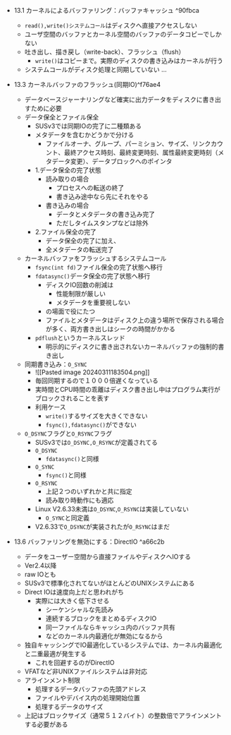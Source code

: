 - 13.1 カーネルによるバッファリング：バッファキャッシュ ^90fbca
	- `read(),write()システムコール`はディスクへ直接アクセスしない
	- ユーザ空間のバッファとカーネル空間のバッファのデータコピーでしかない
	- 吐き出し、描き戻し（write-back）、フラッシュ（flush）
		- `write()`はコピーまで。実際のディスクの書き込みはカーネルが行う
	- システムコールがディスク処理と同期していない
...

- 13.3 カーネルバッファのフラッシュ(同期IO)^f76ae4
	- データベースジャーナリングなど確実に出力データをディスクに書き出すために必要
	- データ保全とファイル保全
		- SUSv3では同期IOの完了に二種類ある
		- メタデータを含むかどうかで分ける
			- ファイルオーナ、グループ、パーミション、サイズ、リンクカウント、最終アクセス時刻、最終変更時刻、属性最終変更時刻（メタデータ変更）、データブロックへのポインタ
		- 1.データ保全の完了状態
			- 読み取りの場合
				- プロセスへの転送の終了
				- 書き込み途中なら先にそれをやる
			- 書き込みの場合
				- データとメタデータの書き込み完了
				- ただしタイムスタンプなどは除外
		- 2.ファイル保全の完了
			- データ保全の完了に加え、
			- 全メタデータの転送完了
	- カーネルバッファをフラッシュするシステムコール
		- `fsync(int fd)`ファイル保全の完了状態へ移行
		- `fdatasync()`データ保全の完了状態へ移行
			- ディスクIO回数の削減は
				- 性能制限が厳しい
				- メタデータを重要視しない
			- の場面で役にたつ 
			- ファイルとメタデータはディスク上の違う場所で保存される場合が多く、両方書き出しはシークの時間がかかる
		- `pdflush`というカーネルスレッド
			- 明示的にディスクに書き出されないカーネルバッファの強制的書き出し
	- 同期書き込み：`O_SYNC`
		- ![[Pasted image 20240311183504.png]]
		- 毎回同期するので１０００倍遅くなっている
		- 実時間とCPU時間の乖離はディスク書き出し中はプログラム実行がブロックされることを表す
		- 利用ケース
			- `write()`するサイズを大きくできない
			- `fsync(),fdatasync()`ができない
	- `O_DSYNC`フラグと`O_RSYNC`フラグ
		- SUSv3では`O_DSYNC,O_RSYNC`が定義されてる
		- `O_DSYNC`
			- `fdatasync()`と同様
		- `O_SYNC`
			- `fsync()`と同様
		- `O_RSYNC`
			- 上記２つのいずれかと共に指定
			- 読み取り時動作にも適応
		- Linux V2.6.33未満は`O_DSYNC`,`O_RSYNC`は実装していない
			- `O_SYNC`と同定義
		- V2.6.33で`O_DSYNC`が実装されたが`O_RSYNC`はまだ


- 13.6 バッファリングを無効にする：DirectIO ^a66c2b
	- データをユーザー空間から直接ファイルやディスクへIOする
	- Ver2.4以降
	- raw IOとも
	- SUSv3で標準化されてないがほとんどのUNIXシステムにある
	- Direct IOは速度向上だと思われがち
		- 実際には大きく低下させる
			- シーケンシャルな先読み
			- 連続するブロックをまとめるディスクIO
			- 同一ファイルならキャッシュ内のバッファ共有
			- などのカーネル内最適化が無効になるから
	- 独自キャッシングでIO最適化しているシステムでは、カーネル内最適化と二重最適が発生する
		- これを回避するのがDirectIO
	- VFATなど非UNIXファイルシステムは非対応
	- アラインメント制限
		- 処理するデータバッファの先頭アドレス
		- ファイルやデバイス内の処理開始位置
		- 処理するデータのサイズ
	- 上記はブロックサイズ（通常５１２バイト）の整数倍でアラインメントする必要がある